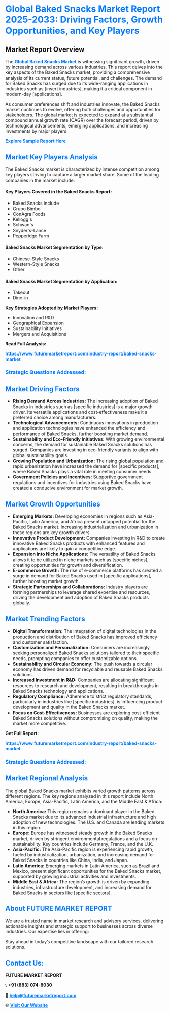 <h1 style="color: #007BFF;">Global Baked Snacks Market Report 2025-2033: Driving Factors, Growth Opportunities, and Key Players</h1>

<section id="overview">
<h2>Market Report Overview</h2>
<p>The <a href="https://www.futuremarketreport.com/industry-report/baked-snacks-market" style="color: #007BFF; text-decoration: none;"><strong>Global Baked Snacks Market</strong></a> is witnessing significant growth, driven by increasing demand across various industries. This report delves into the key aspects of the Baked Snacks market, providing a comprehensive analysis of its current status, future potential, and challenges. The demand for Baked Snacks has surged due to its wide-ranging applications in industries such as [insert industries], making it a critical component in modern-day [applications].</p>
<p>As consumer preferences shift and industries innovate, the Baked Snacks market continues to evolve, offering both challenges and opportunities for stakeholders. The global market is expected to expand at a substantial compound annual growth rate (CAGR) over the forecast period, driven by technological advancements, emerging applications, and increasing investments by major players.</p>
</section>

<section id="overview">
<p><a href="https://www.futuremarketreport.com/request-sample/reportId=99917" style="color: #007BFF; text-decoration: none;"><strong>Explore Sample Report Here</strong></a></p>
</section>

<section id="key-players">
<h2 style="color: #007BFF;">Market Key Players Analysis</h2>
<p>The Baked Snacks market is characterized by intense competition among key players striving to capture a larger market share. Some of the leading companies in the market include:</p>
<h4>Key Players Covered in the Baked Snacks Report:</h4>
<ul><li>Baked Snacks include</li><li>Grupo Bimbo</li><li>ConAgra Foods</li><li>Kellogg&#039;s</li><li>Schwan&#039;s</li><li>Snyder&#039;s-Lance</li><li>Pepperidge Farm</li></ul>
<h4>Baked Snacks Market Segmentation by Type:</h4>
<ul><li>Chinese-Style Snacks</li><li>Western-Style Snacks</li><li>Other</li></ul>

<h4>Baked Snacks Market Segmentation by Application:</h4>
<ul><li>Takeout</li><li>Dine-in</li></ul>
<p><strong>Key Strategies Adopted by Market Players:</strong></p>
<ul>
<li>Innovation and R&D</li>
<li>Geographical Expansion</li>
<li>Sustainability Initiatives</li>
<li>Mergers and Acquisitions</li>
</ul>
</section>

<section>
<p><strong>Read Full Analysis: </strong></p><a href="https://www.futuremarketreport.com/industry-report/baked-snacks-market" style="color: #007BFF; text-decoration: none;"><strong>https://www.futuremarketreport.com/industry-report/baked-snacks-market</strong></a>
<h3 style="color: #007BFF;">Strategic Questions Addressed:</h3>
</section>

<section id="driving-factors">
<h2 style="color: #007BFF;">Market Driving Factors</h2>
<ul>
<li><strong>Rising Demand Across Industries:</strong> The increasing adoption of Baked Snacks in industries such as [specific industries] is a major growth driver. Its versatile applications and cost-effectiveness make it a preferred choice among manufacturers.</li>
<li><strong>Technological Advancements:</strong> Continuous innovations in production and application technologies have enhanced the efficiency and performance of Baked Snacks, further boosting market demand.</li>
<li><strong>Sustainability and Eco-Friendly Initiatives:</strong> With growing environmental concerns, the demand for sustainable Baked Snacks solutions has surged. Companies are investing in eco-friendly variants to align with global sustainability goals.</li>
<li><strong>Growing Population and Urbanization:</strong> The rising global population and rapid urbanization have increased the demand for [specific products], where Baked Snacks plays a vital role in meeting consumer needs.</li>
<li><strong>Government Policies and Incentives:</strong> Supportive government regulations and incentives for industries using Baked Snacks have created a conducive environment for market growth.</li>
</ul>
</section>

<section id="growth-opportunities">
<h2 style="color: #007BFF;">Market Growth Opportunities</h2>
<ul>
<li><strong>Emerging Markets:</strong> Developing economies in regions such as Asia-Pacific, Latin America, and Africa present untapped potential for the Baked Snacks market. Increasing industrialization and urbanization in these regions are key growth drivers.</li>
<li><strong>Innovative Product Development:</strong> Companies investing in R&D to create innovative Baked Snacks products with enhanced features and applications are likely to gain a competitive edge.</li>
<li><strong>Expansion into Niche Applications:</strong> The versatility of Baked Snacks allows it to be utilized in niche markets such as [specific niches], creating opportunities for growth and diversification.</li>
<li><strong>E-commerce Growth:</strong> The rise of e-commerce platforms has created a surge in demand for Baked Snacks used in [specific applications], further boosting market growth.</li>
<li><strong>Strategic Partnerships and Collaborations:</strong> Industry players are forming partnerships to leverage shared expertise and resources, driving the development and adoption of Baked Snacks products globally.</li>
</ul>
</section>

<section id="trending-factors">
<h2 style="color: #007BFF;">Market Trending Factors</h2>
<ul>
<li><strong>Digital Transformation:</strong> The integration of digital technologies in the production and distribution of Baked Snacks has improved efficiency and customer satisfaction.</li>
<li><strong>Customization and Personalization:</strong> Consumers are increasingly seeking personalized Baked Snacks solutions tailored to their specific needs, prompting companies to offer customizable options.</li>
<li><strong>Sustainability and Circular Economy:</strong> The push towards a circular economy has driven demand for recyclable and reusable Baked Snacks solutions.</li>
<li><strong>Increased Investment in R&D:</strong> Companies are allocating significant resources to research and development, resulting in breakthroughs in Baked Snacks technology and applications.</li>
<li><strong>Regulatory Compliance:</strong> Adherence to strict regulatory standards, particularly in industries like [specific industries], is influencing product development and quality in the Baked Snacks market.</li>
<li><strong>Focus on Cost-Effectiveness:</strong> Businesses are exploring cost-efficient Baked Snacks solutions without compromising on quality, making the market more competitive.</li>
</ul>
</section>

<section>
<p><strong>Get Full Report: </strong></p><a href="https://www.futuremarketreport.com/industry-report/baked-snacks-market" style="color: #007BFF; text-decoration: none;"><strong>https://www.futuremarketreport.com/industry-report/baked-snacks-market</strong></a>
<h3 style="color: #007BFF;">Strategic Questions Addressed:</h3>
</section>


<section id="regional-analysis">
<h2 style="color: #007BFF;">Market Regional Analysis</h2>
<p>The global Baked Snacks market exhibits varied growth patterns across different regions. The key regions analyzed in this report include North America, Europe, Asia-Pacific, Latin America, and the Middle East & Africa:</p>
<ul>
<li><strong>North America:</strong> This region remains a dominant player in the Baked Snacks market due to its advanced industrial infrastructure and high adoption of new technologies. The U.S. and Canada are leading markets in this region.</li>
<li><strong>Europe:</strong> Europe has witnessed steady growth in the Baked Snacks market, driven by stringent environmental regulations and a focus on sustainability. Key countries include Germany, France, and the U.K.</li>
<li><strong>Asia-Pacific:</strong> The Asia-Pacific region is experiencing rapid growth, fueled by industrialization, urbanization, and increasing demand for Baked Snacks in countries like China, India, and Japan.</li>
<li><strong>Latin America:</strong> Emerging markets in Latin America, such as Brazil and Mexico, present significant opportunities for the Baked Snacks market, supported by growing industrial activities and investments.</li>
<li><strong>Middle East & Africa:</strong> The region’s growth is driven by expanding industries, infrastructure development, and increasing demand for Baked Snacks in sectors like [specific sectors].</li>
</ul>
</section>

<footer>
<h2 style="color: #007BFF;">About FUTURE MARKET REPORT</h2>
<p>We are a trusted name in market research and advisory services, delivering actionable insights and strategic support to businesses across diverse industries. Our expertise lies in offering:</p>

<p>Stay ahead in today’s competitive landscape with our tailored research solutions.</p>

<h2 style="color: #007BFF;">Contact Us:</h2>
<p><strong>FUTURE MARKET REPORT</strong></p>
<p>📞 <strong>+91 (883) 074-8030</strong></p>
<p>📧 <strong><a href="mailto:help@futuremarketreport.com" style="color: #007BFF;">help@futuremarketreport.com</a></strong></p>
<p>🌐 <strong><a href="https://www.futuremarketreport.com/" style="color: #007BFF;">Visit Our Website</a></strong></p>
</footer>